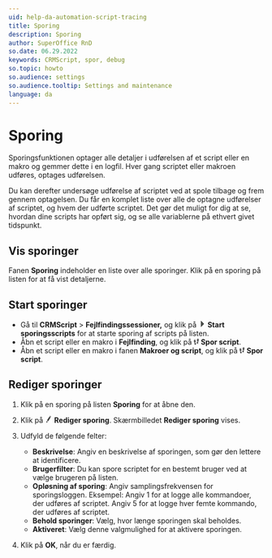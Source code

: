 ```yaml
---
uid: help-da-automation-script-tracing
title: Sporing
description: Sporing
author: SuperOffice RnD
so.date: 06.29.2022
keywords: CRMScript, spor, debug
so.topic: howto
so.audience: settings
so.audience.tooltip: Settings and maintenance
language: da
---
```


# Sporing

Sporingsfunktionen optager alle detaljer i udførelsen af et script eller en makro og gemmer dette i en logfil. Hver gang scriptet eller makroen udføres, optages udførelsen.

Du kan derefter undersøge udførelse af scriptet ved at spole tilbage og frem gennem optagelsen. Du får en komplet liste over alle de optagne udførelser af scriptet, og hvem der udførte scriptet. Det gør det muligt for dig at se, hvordan dine scripts har opført sig, og se alle variablerne på ethvert givet tidspunkt.

## Vis sporinger

Fanen **Sporing** indeholder en liste over alle sporinger. Klik på en sporing på listen for at få vist detaljerne.

## Start sporinger

* Gå til **CRMScript** &gt; **Fejlfindingssessioner,** og klik på ![ikon][img1] **Start sporingsscripts** for at starte sporing af scripts på listen.
* Åbn et script eller en makro i **Fejlfinding**, og klik på ![ikon][img2] **Spor script**.
* Åbn et script eller en makro i fanen **Makroer og script**, og klik på ![ikon][img2] **Spor script**.

## Rediger sporinger

1. Klik på en sporing på listen **Sporing** for at åbne den.

2. Klik på ![ikonet][img3] **Rediger sporing**. Skærmbilledet **Rediger sporing** vises.

3. Udfyld de følgende felter:

    * **Beskrivelse**: Angiv en beskrivelse af sporingen, som gør den lettere at identificere.
    * **Brugerfilter**: Du kan spore scriptet for en bestemt bruger ved at vælge brugeren på listen.
    * **Opløsning af sporing**: Angiv samplingsfrekvensen for sporingsloggen.
        Eksempel: Angiv 1 for at logge alle kommandoer, der udføres af scriptet. Angiv 5 for at logge hver femte kommando, der udføres af scriptet.
    * **Behold sporinger**: Vælg, hvor længe sporingen skal beholdes.
    * **Aktiveret**: Vælg denne valgmulighed for at aktivere sporingen.

4. Klik på **OK**, når du er færdig.

<!-- Referenced links -->

<!-- Referenced images -->
[img1]: ../../../../media/icons/run-script.png
[img2]: ../../../../media/icons/btn-script-trace-small.png
[img3]: ../../../../media/icons/edit.png
